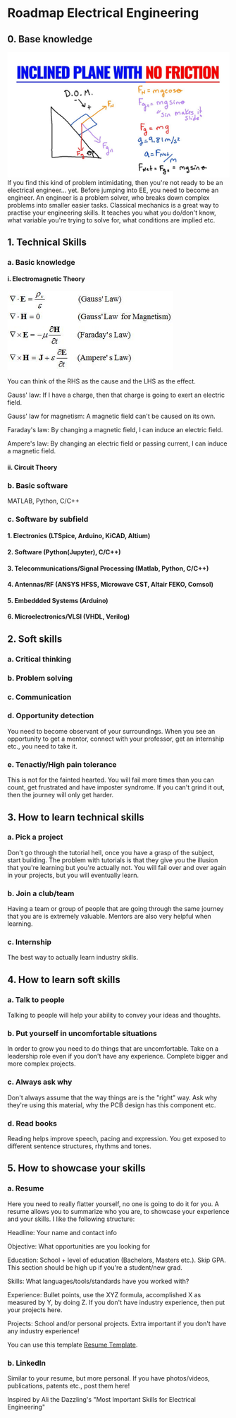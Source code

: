 # Roadmap Electrical Engineering

## 0. Base knowledge
<img src="maxresdefault.jpg" alt="Missing image" width="fit"/>
If you find this kind of problem intimidating, then you're not ready to be an electrical engineer... yet. Before jumping into EE, you need to become an engineer. An engineer is a problem solver, who breaks down complex problems into smaller easier tasks. Classical mechanics is a great way to practise your engineering skills. It teaches you what you do/don't know, what variable you're trying to solve for, what conditions are implied etc. 

## 1. Technical Skills

### a. Basic knowledge
#### i. Electromagnetic Theory
<img src="maxwellseq.jpg" alt="Missing image" width="fit"/>

You can think of the RHS as the cause and the LHS as the effect. 

Gauss' law: If I have a charge, then that charge is going to exert an electric field.

Gauss' law for magnetism: A magnetic field can't be caused on its own.

Faraday's law: By changing a magnetic field, I can induce an electric field.

Ampere's law: By changing an electric field or passing current, I can induce a magnetic field.

#### ii. Circuit Theory


### b. Basic software
MATLAB, Python, C/C++

### c. Software by subfield
#### 1. Electronics (LTSpice, Arduino, KiCAD, Altium)
#### 2. Software (Python(Jupyter), C/C++)
#### 3. Telecommunications/Signal Processing (Matlab, Python, C/C++)
#### 4. Antennas/RF (ANSYS HFSS, Microwave CST, Altair FEKO, Comsol)
#### 5. Embeddded Systems (Arduino)
#### 6. Microelectronics/VLSI (VHDL, Verilog)

## 2. Soft skills
### a. Critical thinking
### b. Problem solving
### c. Communication

### d. Opportunity detection
You need to become observant of your surroundings. When you see an opportunity to get a mentor, connect with your professor, get an internship etc., you need to take it. 

### e. Tenactiy/High pain tolerance
This is not for the fainted hearted. You will fail more times than you can count, get frustrated and have imposter syndrome. If you can't grind it out, then the journey will only get harder.


## 3. How to learn technical skills
### a. Pick a project
Don't go through the tutorial hell, once you have a grasp of the subject, start building. The problem with tutorials is that they give you the illusion that you're learning but you're actually not. You will fail over and over again in your projects, but you will eventually learn.

### b. Join a club/team
Having a team or group of people that are going through the same journey that you are is extremely valuable. Mentors are also very helpful when learning. 

### c. Internship
The best way to actually learn industry skills.

## 4. How to learn soft skills
### a. Talk to people
Talking to people will help your ability to convey your ideas and thoughts.

### b. Put yourself in uncomfortable situations
In order to grow you need to do things that are uncomfortable. Take on a leadership role even if you don't have any experience. Complete bigger and more complex projects.

### c. Always ask why
Don't always assume that the way things are is the "right" way. Ask why they're using this material, why the PCB design has this component etc.

### d. Read books
Reading helps improve speech, pacing and expression. You get exposed to different sentence structures, rhythms and tones.  

## 5. How to showcase your skills
### a. Resume
Here you need to really flatter yourself, no one is going to do it for you. A resume allows you to summarize who you are, to showcase your experience and your skills. I like the following structure:

Headline: Your name and contact info

Objective: What opportunities are you looking for

Education: School + level of education (Bachelors, Masters etc.). Skip GPA. This section should be high up if you're a student/new grad.

Skills: What languages/tools/standards have you worked with?

Experience: Bullet points, use the XYZ formula, accomplished X as measured by Y, by doing Z. If you don't have industry experience, then put your projects here.

Projects: School and/or personal projects. Extra important if you don't have any industry experience!

You can use this template [Resume Template](https://github.com/nathanhiruy/Resume-Template).

### b. LinkedIn
Similar to your resume, but more personal. If you have photos/videos, publications, patents etc., post them here!

Inspired by Ali the Dazzling's "Most Important Skills for Electrical Engineering"
